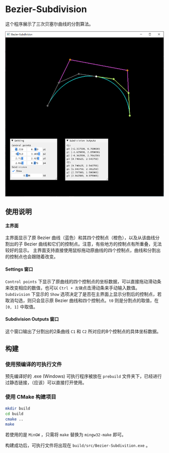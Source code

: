 # Bezier-Subdivision

这个程序展示了三次贝塞尔曲线的分割算法。

![](images/screenshot.png)

## 使用说明

#### 主界面
主界面显示了原 Bezier 曲线（蓝色）和其四个控制点（橙色），以及从该曲线分割出的子 Bezier 曲线和它们的控制点。注意，有些地方的控制点有所重叠，无法较好的显示。
主界面支持直接使用鼠标拖动原曲线的四个控制点，曲线和分割出的控制点也会跟随着改变。

#### Settings 窗口
`Control points` 下显示了原曲线的四个控制点的坐标数据，可以直接拖动滑动条来改变相应的数值，也可以 `Ctrl + 左键`点击滑动条来手动输入数值。
`Subdivision` 下显示的 `Show` 选项决定了是否在主界面上显示分割后的控制点，若取消勾选，则只会显示原 Bezier 曲线和四个控制点。`t0` 则是分割点的取值，在 `[0, 1]` 中取值。

#### Subdivision Outputs 窗口
这个窗口输出了分割出的2条曲线 `C1` 和 `C2` 所对应的8个控制点的具体坐标数据。


## 构建
### 使用预编译的可执行文件

预先编译好的 .exe (Windows) 可执行程序被放在 `prebuild` 文件夹下，已经进行过静态链接，（应该）可以直接打开使用。

### 使用 CMake 构建项目

```bash
mkdir build
cd build
cmake ..
make
```

若使用的是 `MinGW` ，只需将 `make` 替换为 `mingw32-make` 即可。

构建成功后，可执行文件将出现在 `build/src/Bezier-Subdivition.exe` 。